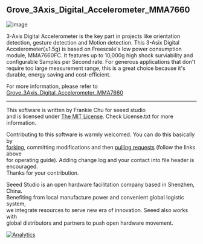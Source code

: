 Grove_3Axis_Digital_Accelerometer_MMA7660
-------------------------------------------------------------
![image](http://www.seeedstudio.com/wiki/images/b/bb/3_aix_acc.jpg)

3-Axis Digital Accelerometer is the key part in projects like orientation detection, gesture detection and Motion detection. This 3-Asix Digital Accelerometer(±1.5g) is based on Freescale's low power consumption module, MMA7660FC. It features up to 10,000g high shock surviability and configurable Samples per Second rate. For generous applications that don't require too large measurement range, this is a great choice because it's durable, energy saving and cost-efficient.

For more information, please refer to [Grove_3Axis_Digital_Accelerometer_MMA7660][1]

----
This software is written by Frankie Chu for seeed studio<br>
and is licensed under [The MIT License](http://opensource.org/licenses/mit-license.php). Check License.txt for more information.<br>

Contributing to this software is warmly welcomed. You can do this basically by<br>
[forking](https://help.github.com/articles/fork-a-repo), committing modifications and then [pulling requests](https://help.github.com/articles/using-pull-requests) (follow the links above<br>
for operating guide). Adding change log and your contact into file header is encouraged.<br>
Thanks for your contribution.

Seeed Studio is an open hardware facilitation company based in Shenzhen, China. <br>
Benefiting from local manufacture power and convenient global logistic system, <br>
we integrate resources to serve new era of innovation. Seeed also works with <br>
global distributors and partners to push open hardware movement.<br>


[1]:http://www.seeedstudio.com/wiki/Grove_-_3-Axis_Digital_Accelerometer(%C2%B11.5g)



[![Analytics](https://ga-beacon.appspot.com/UA-46589105-3/Grove_3Axis_Digital_Accelerometer_MMA7660)](https://github.com/igrigorik/ga-beacon)

